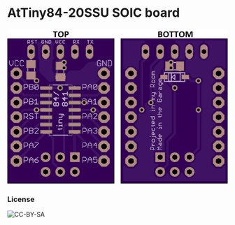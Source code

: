 # AtTiny84-20SSU SOIC board

![Alt text](AtTiny84-20SSU_SOIC_board.png?raw=true "AtTiny84-20SSU SOIC board")

### License

![CC-BY-SA](https://i.creativecommons.org/l/by-sa/4.0/88x31.png)
